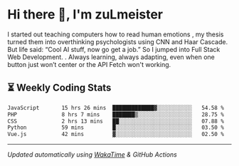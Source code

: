 # Hi there 👋, I'm zuLmeister

I started out teaching computers how to read human emotions , my thesis turned them into overthinking psychologists using CNN and Haar Cascade.
But life said: “Cool AI stuff, now go get a job.” So I jumped into Full Stack Web Development. .
Always learning, always adapting, even when one button just won’t center or the API Fetch won't working.

## ⏳ Weekly Coding Stats
<!--START_SECTION:waka-->

```txt
JavaScript       15 hrs 26 mins  █████████████▓░░░░░░░░░░░   54.58 %
PHP              8 hrs 7 mins    ███████▒░░░░░░░░░░░░░░░░░   28.75 %
CSS              2 hrs 13 mins   ██░░░░░░░░░░░░░░░░░░░░░░░   07.88 %
Python           59 mins         █░░░░░░░░░░░░░░░░░░░░░░░░   03.50 %
Vue.js           42 mins         ▓░░░░░░░░░░░░░░░░░░░░░░░░   02.50 %
```

<!--END_SECTION:waka-->

---
*Updated automatically using [WakaTime](https://wakatime.com/) & GitHub Actions*
